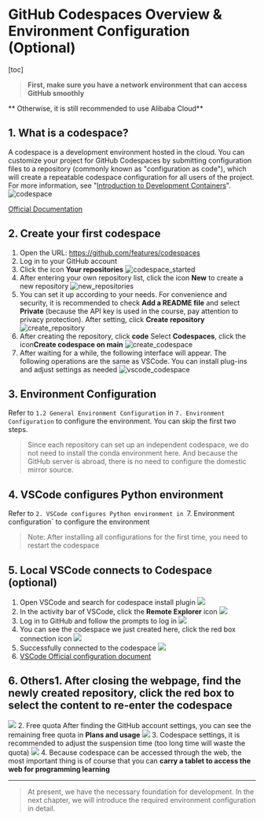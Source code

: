 # GitHub Codespaces Overview & Environment Configuration (Optional)

[toc]

> **First, make sure you have a network environment that can access GitHub smoothly**

** Otherwise, it is still recommended to use Alibaba Cloud**

## 1. What is a codespace?

A codespace is a development environment hosted in the cloud. You can customize your project for GitHub Codespaces by submitting configuration files to a repository (commonly known as "configuration as code"), which will create a repeatable codespace configuration for all users of the project. For more information, see "[Introduction to Development Containers](https://docs.github.com/zh/codespaces/setting-up-your-project-for-codespaces/adding-a-dev-container-configuration/introduction-to-dev-containers)".
![codespace](../../figures/C1-6-codespace.png)

[Official Documentation](https://docs.github.com/en/codespaces/overview)

## 2. Create your first codespace

1. Open the URL: https://github.com/features/codespaces
2. Log in to your GitHub account
3. Click the icon **Your repositories**
![codespace_started](../../figures/C1-6-codespace_started.png)
4. After entering your own repository list, click the icon **New** to create a new repository
![new_repositories](../../figures/C1-6-new_repositories.png)
5. You can set it up according to your needs. For convenience and security, it is recommended to check **Add a README file** and select **Private** (because the API key is used in the course, pay attention to privacy protection). After setting, click **Create repository**
![create_repository](../../figures/C1-6-create_repository.png)
6. After creating the repository, click **code** Select **Codespaces**, click the icon**Create codespace on main**
![create_codespace](../../figures/C1-6-create_codespace.png)
7. After waiting for a while, the following interface will appear. The following operations are the same as VSCode. You can install plug-ins and adjust settings as needed
![vscode_codespace](../../figures/C1-6-vscode_codespace.png)

## 3. Environment Configuration

Refer to `1.2 General Environment Configuration` in `7. Environment Configuration` to configure the environment. You can skip the first two steps.

> Since each repository can set up an independent codespace, we do not need to install the conda environment here. And because the GitHub server is abroad, there is no need to configure the domestic mirror source.

## 4. VSCode configures Python environment

Refer to `2. VSCode configures Python environment in `7. Environment configuration` to configure the environment

> Note: After installing all configurations for the first time, you need to restart the codespace

## 5. Local VSCode connects to Codespace (optional)

1. Open VSCode and search for codespace install plugin
![](../../figures/C1-6-codespace_plugin.png)
2. In the activity bar of VSCode, click the **Remote Explorer** icon
![](../../figures/C1-6-codespace_connect.png)
3. Log in to GitHub and follow the prompts to log in
![](../../figures/C1-6-GitHub_login.png)
4. You can see the codespace we just created here, click the red box connection icon
![](../../figures/C1-6-connect_codespace.png)
5. Successfully connected to the codespace
![](../../figures/C1-6-connect_success.png)
6. [VSCode Official configuration document](https://docs.github.com/en/codespaces/developing-in-a-codespace/using-github-codespaces-in-visual-studio-code)

## 6. Others1. After closing the webpage, find the newly created repository, click the red box to select the content to re-enter the codespace
![](../../figures/C1-6-restart_codespace.png)
2. Free quota
After finding the GitHub account settings, you can see the remaining free quota in **Plans and usage**
![](../../figures/C1-6-codespace_limit.png)
3. Codespace settings, it is recommended to adjust the suspension time (too long time will waste the quota)
![](../../figures/C1-6-codespace_setting.png)
4. Because codespace can be accessed through the web, the most important thing is of course that you can **carry a tablet to access the web for programming learning**

---

> At present, we have the necessary foundation for development. In the next chapter, we will introduce the required environment configuration in detail.